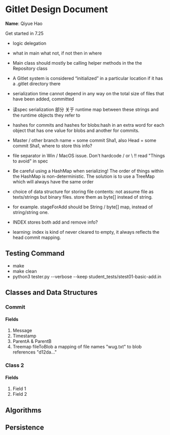 # Gitlet Design Document

**Name**: Qiyue Hao

Get started in 7.25
- logic delegation
- what in main what not, if not then in where
- Main class should mostly be calling helper methods in the the Repository class
-  A Gitlet system is considered “initialized” in a particular location if it has a .gitlet directory there
- serialization time cannot depend in any way on the total size of files that have been added, committed
- 读spec serialization 部分 关于 runtime map between these strings and the runtime objects they refer to
- hashes for commits and hashes for blobs:hash in an extra word for each object that has one value for blobs and another for commits.
- Master / other branch name = some commit Sha1, also Head = some commit Sha1, where to store this info?
- file separator in Win / MacOS issue. Don't hardcode / or \ !! read "Things to avoid" in spec
- Be careful using a HashMap when serializing! The order of things within the HashMap is non-deterministic.
   The solution is to use a TreeMap which will always have the same order

- choice of data structure for storing file contents: not assume file as texts/strings but binary files. store them as byte[] instead of string.
- for example. stageForAdd should be String / byte[] map, instead of string/string one.

- INDEX stores both add and remove info? 
- learning: index is kind of never cleared to empty, it always reflects the head commit mapping. 

## Testing Command
- make 
- make clean
- python3 tester.py --verbose --keep student_tests/stest01-basic-add.in


## Classes and Data Structures

### Commit

#### Fields

1. Message
2. Timestamp
3. ParentA & ParentB
4. Treemap fileToBlob
   a mapping of file names "wug.txt" to blob references "d12da..."


### Class 2

#### Fields

1. Field 1
2. Field 2


## Algorithms

## Persistence

